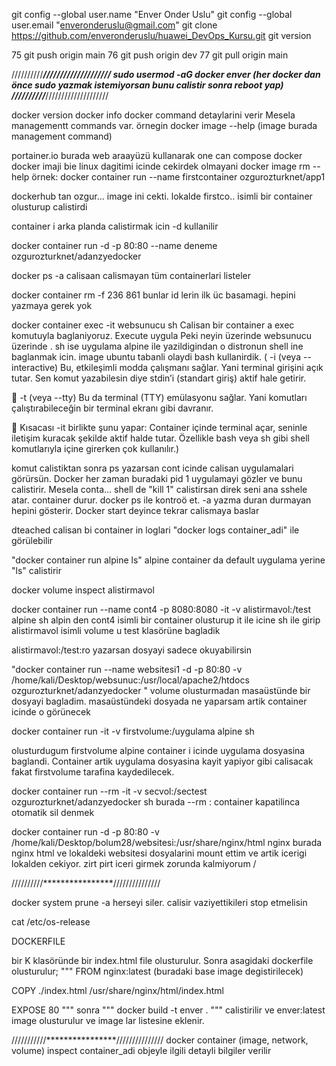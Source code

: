 
  git config --global user.name "Enver Onder Uslu"
  git config --global user.email "enveronderuslu@gmail.com"
  git clone https://github.com/enveronderuslu/huawei_DevOps_Kursu.git
  git version

   75  git push origin main 
   76  git push origin dev
   77  git pull origin main

//////////*******************////////////////////
sudo usermod -aG docker enver (her docker  dan önce sudo yazmak istemiyorsan bunu calistir sonra reboot yap)
//////////*******************////////////////////

docker version
docker info
docker  command detaylarini verir
Mesela managementt commands var.  örnegin
docker image --help  (image burada management command)

portainer.io  burada web araayüzü kullanarak one can compose docker
docker imaji bie linux dagitimi icinde cekirdek olmayani 
docker image rm --help
 örnek: docker container run --name firstcontainer  ozgurozturknet/app1

dockerhub tan ozgur… image ini cekti. lokalde firstco.. isimli bir container olusturup calistirdi 

container i arka planda calistirmak icin -d kullanilir

docker container run -d -p 80:80 --name  deneme  ozgurozturknet/adanzyedocker

docker  ps -a  calisaan calismayan tüm containerlari  listeler

docker container rm -f 236 861   bunlar id lerin ilk üc basamagi. hepini yazmaya gerek yok

docker container exec -it websunucu sh         Calisan bir container a exec komutuyla baglaniyoruz. Execute uygula Peki neyin üzerinde websunucu üzerinde . sh ise uygulama alpine ile yazildigindan o distronun shell ine baglanmak icin. image ubuntu tabanli olaydi bash kullanirdik. ( 
-i (veya --interactive)
Bu, etkileşimli modda çalışmanı sağlar. Yani terminal girişini açık tutar. Sen komut yazabilesin diye stdin’i (standart giriş) aktif hale getirir.

🔹 -t (veya --tty)
Bu da terminal (TTY) emülasyonu sağlar. Yani komutları çalıştırabileceğin bir terminal ekranı gibi davranır.

🔹 Kısacası -it birlikte şunu yapar:
Container içinde terminal açar, seninle iletişim kuracak şekilde aktif halde tutar. Özellikle bash veya sh gibi shell komutlarıyla içine girerken çok kullanılır.)

komut calistiktan sonra ps yazarsan cont icinde calisan uygulamalari  görürsün. Docker her zaman buradaki pid 1 uygulamayi gözler ve bunu calistirir. Mesela conta… shell de "kill  1" calistirsan direk seni ana sshele atar. container durur. docker ps ile kontroö et. -a yazma duran durmayan hepini gösterir. Docker start deyince tekrar calismaya baslar

dteached calisan bi container in loglari "docker logs container_adi" ile görülebilir

"docker container run alpine ls" alpine container da default uygulama yerine "ls" calistirir

docker volume inspect alistirmavol

docker container run --name cont4  -p 8080:8080  -it -v alistirmavol:/test alpine sh alpin den cont4 isimli bir container  olusturup it ile icine sh ile girip alistirmavol isimli volume u test klasörüne bagladik

alistirmavol:/test:ro  yazarsan dosyayi sadece okuyabilirsin

"docker container run --name  websitesi1 -d -p 80:80  -v /home/kali/Desktop/websunuc:/usr/local/apache2/htdocs                     ozgurozturknet/adanzyedocker
"
volume olusturmadan masaüstünde bir dosyayi bagladim. masaüstündeki dosyada ne yaparsam artik container icinde  o görünecek

  
docker container run -it -v firstvolume:/uygulama alpine sh

olusturdugum firstvolume alpine container i icinde  uygulama dosyasina baglandi. Container artik uygulama dosyasina kayit yapiyor gibi calisacak fakat firstvolume tarafina kaydedilecek.
 
docker container run --rm -it -v secvol:/sectest ozgurozturknet/adanzyedocker sh
burada --rm : container kapatilinca otomatik sil denmek

docker container run -d -p 80:80 -v  /home/kali/Desktop/bolum28/websitesi:/usr/share/nginx/html nginx
 burada nginx html ve lokaldeki websitesi dosyalarini mount ettim ve artik icerigi lokalden cekiyor. zirt pirt iceri girmek zorunda kalmiyorum
/

//////////****************///////////////

docker system prune -a herseyi siler. calisir vaziyettikileri stop etmelisin


cat /etc/os-release

DOCKERFILE

bir K klasöründe bir index.html file olusturulur. Sonra asagidaki dockerfile olusturulur;
"""
FROM nginx:latest (buradaki base image degistirilecek)

COPY ./index.html /usr/share/nginx/html/index.html

EXPOSE 80
"""
sonra """ docker build  -t enver . """ calistirilir ve enver:latest  image olusturulur ve image lar listesine eklenir. 

///////////****************///////////////
 docker container (image, network, volume) inspect container_adi
objeyle ilgili detayli bilgiler verilir
